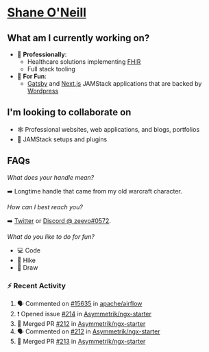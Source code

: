 # [Shane O'Neill](https://shaneoneill.io)

## What am I currently working on?

- 📁 **Professionally**:
  - Healthcare solutions implementing [FHIR](https://hl7.org/FHIR/)
  - Full stack tooling
- 🎉 **For Fun**:
  - [Gatsby](https://github.com/gatsbyjs/gatsby) and [Next.js](https://github.com/vercel/next.js) JAMStack applications that are backed by [Wordpress](https://github.com/wp-graphql/wp-graphql)

## I'm looking to collaborate on

- 🕸 Professional websites, web applications, and blogs, portfolios
- 🔧 JAMStack setups and plugins

## FAQs

_What does your handle mean?_

➡️ Longtime handle that came from my old warcraft character.

_How can I best reach you?_

➡️ [Twitter](https://twitter.com/zeevosec) or [Discord @ zeevo#0572](https://discord.com).

_What do you like to do for fun?_

- 💻 Code
- 🌲 Hike
- 🎨 Draw

### :zap: Recent Activity

<!--START_SECTION:activity-->

1. 🗣 Commented on [#15635](https://github.com/apache/airflow/issues/15635) in [apache/airflow](https://github.com/apache/airflow)
2. ❗️ Opened issue [#214](https://github.com/Asymmetrik/ngx-starter/issues/214) in [Asymmetrik/ngx-starter](https://github.com/Asymmetrik/ngx-starter)
3. 🎉 Merged PR [#212](https://github.com/Asymmetrik/ngx-starter/pull/212) in [Asymmetrik/ngx-starter](https://github.com/Asymmetrik/ngx-starter)
4. 🗣 Commented on [#212](https://github.com/Asymmetrik/ngx-starter/issues/212) in [Asymmetrik/ngx-starter](https://github.com/Asymmetrik/ngx-starter)
5. 🎉 Merged PR [#213](https://github.com/Asymmetrik/ngx-starter/pull/213) in [Asymmetrik/ngx-starter](https://github.com/Asymmetrik/ngx-starter)
<!--END_SECTION:activity-->
